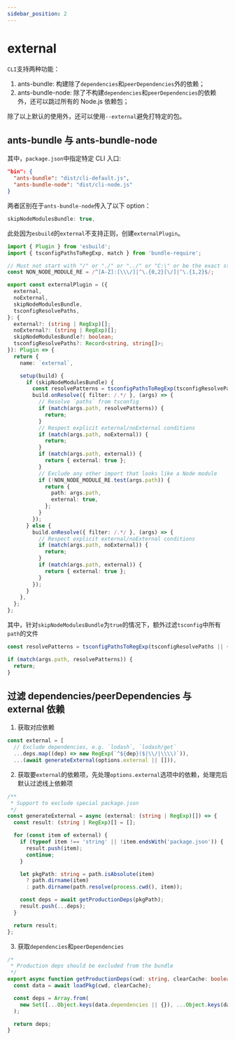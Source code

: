 ```yaml
---
sidebar_position: 2
---
```


# external

`CLI`支持两种功能：

1. ants-bundle: 构建除了`dependencies`和`peerDependencies`外的依赖；
2. ants-bundle-node: 除了不构建`dependencies`和`peerDependencies`的依赖外，还可以跳过所有的 Node.js 依赖包；

除了以上默认的使用外，还可以使用`--external`避免打特定的包。

## ants-bundle 与 ants-bundle-node

其中，`package.json`中指定特定 CLI 入口:

```json
"bin": {
  "ants-bundle": "dist/cli-default.js",
  "ants-bundle-node": "dist/cli-node.js"
}
```

两者区别在于`ants-bundle-node`传入了以下 option：

```typescript
skipNodeModulesBundle: true,
```

此处因为`esbuild`的`external`不支持正则，创建`externalPlugin`。

```typescript
import { Plugin } from 'esbuild';
import { tsconfigPathsToRegExp, match } from 'bundle-require';

// Must not start with "/" or "./" or "../" or "C:\" or be the exact strings ".." or "."
const NON_NODE_MODULE_RE = /^[A-Z]:[\\\/]|^\.{0,2}[\/]|^\.{1,2}$/;

export const externalPlugin = ({
  external,
  noExternal,
  skipNodeModulesBundle,
  tsconfigResolvePaths,
}: {
  external?: (string | RegExp)[];
  noExternal?: (string | RegExp)[];
  skipNodeModulesBundle?: boolean;
  tsconfigResolvePaths?: Record<string, string[]>;
}): Plugin => {
  return {
    name: `external`,

    setup(build) {
      if (skipNodeModulesBundle) {
        const resolvePatterns = tsconfigPathsToRegExp(tsconfigResolvePaths || {});
        build.onResolve({ filter: /.*/ }, (args) => {
          // Resolve `paths` from tsconfig
          if (match(args.path, resolvePatterns)) {
            return;
          }
          // Respect explicit external/noExternal conditions
          if (match(args.path, noExternal)) {
            return;
          }
          if (match(args.path, external)) {
            return { external: true };
          }
          // Exclude any other import that looks like a Node module
          if (!NON_NODE_MODULE_RE.test(args.path)) {
            return {
              path: args.path,
              external: true,
            };
          }
        });
      } else {
        build.onResolve({ filter: /.*/ }, (args) => {
          // Respect explicit external/noExternal conditions
          if (match(args.path, noExternal)) {
            return;
          }
          if (match(args.path, external)) {
            return { external: true };
          }
        });
      }
    },
  };
};
```

其中，针对`skipNodeModulesBundle`为`true`的情况下，额外过滤`tsconfig`中所有`path`的文件

```typescript
const resolvePatterns = tsconfigPathsToRegExp(tsconfigResolvePaths || {});

if (match(args.path, resolvePatterns)) {
  return;
}
```

## 过滤 dependencies/peerDependencies 与 external 依赖

1. 获取对应依赖

```typescript
const external = [
  // Exclude dependencies, e.g. `lodash`, `lodash/get`
  ...deps.map((dep) => new RegExp(`^${dep}($|\\/|\\\\)`)),
  ...(await generateExternal(options.external || [])),
```

2. 获取要`external`的依赖项，先处理`options.external`选项中的依赖，处理完后默认过滤线上依赖项

```typescript
/**
 * Support to exclude special package.json
 */
const generateExternal = async (external: (string | RegExp)[]) => {
  const result: (string | RegExp)[] = [];

  for (const item of external) {
    if (typeof item !== 'string' || !item.endsWith('package.json')) {
      result.push(item);
      continue;
    }

    let pkgPath: string = path.isAbsolute(item)
      ? path.dirname(item)
      : path.dirname(path.resolve(process.cwd(), item));

    const deps = await getProductionDeps(pkgPath);
    result.push(...deps);
  }

  return result;
};
```

3. 获取`dependencies`和`peerDependencies`

```typescript
/*
 * Production deps should be excluded from the bundle
 */
export async function getProductionDeps(cwd: string, clearCache: boolean = false) {
  const data = await loadPkg(cwd, clearCache);

  const deps = Array.from(
    new Set([...Object.keys(data.dependencies || {}), ...Object.keys(data.peerDependencies || {})]),
  );

  return deps;
}
```
